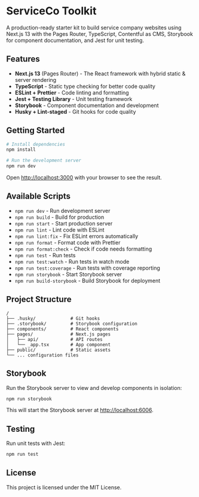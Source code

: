 # ServiceCo Toolkit

A production-ready starter kit to build service company websites using Next.js 13 with the Pages Router, TypeScript, Contentful as CMS, Storybook for component documentation, and Jest for unit testing.

## Features

- **Next.js 13** (Pages Router) - The React framework with hybrid static & server rendering
- **TypeScript** - Static type checking for better code quality
- **ESLint + Prettier** - Code linting and formatting
- **Jest + Testing Library** - Unit testing framework
- **Storybook** - Component documentation and development
- **Husky + Lint-staged** - Git hooks for code quality

## Getting Started

```bash
# Install dependencies
npm install

# Run the development server
npm run dev
```

Open [http://localhost:3000](http://localhost:3000) with your browser to see the result.

## Available Scripts

- `npm run dev` - Run development server
- `npm run build` - Build for production
- `npm run start` - Start production server
- `npm run lint` - Lint code with ESLint
- `npm run lint:fix` - Fix ESLint errors automatically
- `npm run format` - Format code with Prettier
- `npm run format:check` - Check if code needs formatting
- `npm run test` - Run tests
- `npm run test:watch` - Run tests in watch mode
- `npm run test:coverage` - Run tests with coverage reporting
- `npm run storybook` - Start Storybook server
- `npm run build-storybook` - Build Storybook for deployment

## Project Structure

```
/
├── .husky/             # Git hooks
├── .storybook/         # Storybook configuration
├── components/         # React components
├── pages/              # Next.js pages
│   ├── api/            # API routes
│   └── _app.tsx        # App component
├── public/             # Static assets
└── ... configuration files
```

## Storybook

Run the Storybook server to view and develop components in isolation:

```bash
npm run storybook
```

This will start the Storybook server at [http://localhost:6006](http://localhost:6006).

## Testing

Run unit tests with Jest:

```bash
npm run test
```

## License

This project is licensed under the MIT License.
